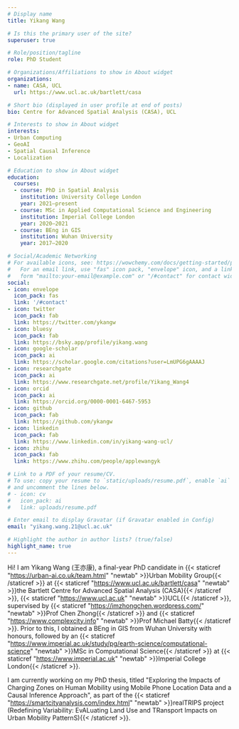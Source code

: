 ```yaml
---
# Display name
title: Yikang Wang

# Is this the primary user of the site?
superuser: true

# Role/position/tagline
role: PhD Student

# Organizations/Affiliations to show in About widget
organizations:
- name: CASA, UCL
  url: https://www.ucl.ac.uk/bartlett/casa

# Short bio (displayed in user profile at end of posts)
bio: Centre for Advanced Spatial Analysis (CASA), UCL

# Interests to show in About widget
interests:
- Urban Computing
- GeoAI
- Spatial Causal Inference
- Localization

# Education to show in About widget
education:
  courses:
  - course: PhD in Spatial Analysis
    institution: University College London
    year: 2021–present
  - course: MSc in Applied Computational Science and Engineering
    institution: Imperial College London
    year: 2020–2021
  - course: BEng in GIS
    institution: Wuhan University
    year: 2017–2020

# Social/Academic Networking
# For available icons, see: https://wowchemy.com/docs/getting-started/page-builder/#icons
#   For an email link, use "fas" icon pack, "envelope" icon, and a link in the
#   form "mailto:your-email@example.com" or "/#contact" for contact widget.
social:
- icon: envelope
  icon_pack: fas
  link: '/#contact'
- icon: twitter
  icon_pack: fab
  link: https://twitter.com/ykangw
- icon: bluesy
  icon_pack: fab
  link: https://bsky.app/profile/yikang.wang
- icon: google-scholar
  icon_pack: ai
  link: https://scholar.google.com/citations?user=LmUPG6gAAAAJ
- icon: researchgate
  icon_pack: ai
  link: https://www.researchgate.net/profile/Yikang_Wang4
- icon: orcid
  icon_pack: ai
  link: https://orcid.org/0000-0001-6467-5953
- icon: github
  icon_pack: fab
  link: https://github.com/ykangw
- icon: linkedin
  icon_pack: fab
  link: https://www.linkedin.com/in/yikang-wang-ucl/
- icon: zhihu
  icon_pack: fab
  link: https://www.zhihu.com/people/applewangyk

# Link to a PDF of your resume/CV.
# To use: copy your resume to `static/uploads/resume.pdf`, enable `ai` icons in `params.toml`, 
# and uncomment the lines below.
# - icon: cv
#   icon_pack: ai
#   link: uploads/resume.pdf

# Enter email to display Gravatar (if Gravatar enabled in Config)
email: "yikang.wang.21@ucl.ac.uk"

# Highlight the author in author lists? (true/false)
highlight_name: true
---
```


Hi! I am Yikang Wang (王亦康), a final-year PhD candidate in {{< staticref "https://urban-ai.co.uk/team.html" "newtab" >}}Urban Mobility Group{{< /staticref >}} at {{< staticref "https://www.ucl.ac.uk/bartlett/casa" "newtab" >}}the Bartlett Centre for Advanced Spatial Analysis (CASA){{< /staticref >}}, {{< staticref "https://www.ucl.ac.uk" "newtab" >}}UCL{{< /staticref >}}, supervised by {{< staticref "https://imzhongchen.wordpress.com/" "newtab" >}}Prof Chen Zhong{{< /staticref >}} and {{< staticref "https://www.complexcity.info" "newtab" >}}Prof Michael Batty{{< /staticref >}}. Prior to this, I obtained a BEng in GIS from Wuhan University with honours, followed by an {{< staticref "https://www.imperial.ac.uk/study/pg/earth-science/computational-science" "newtab" >}}MSc in Computational Science{{< /staticref >}} at {{< staticref "https://www.imperial.ac.uk" "newtab" >}}Imperial College London{{< /staticref >}}.

I am currently working on my PhD thesis, titled "Exploring the Impacts of Charging Zones on Human Mobility using Mobile Phone Location Data and a Causal Inference Approach", as part of the {{< staticref "https://smartcityanalysis.com/index.html" "newtab" >}}realTRIPS project (Redefining Variability: EvALuating Land Use and TRansport Impacts on Urban Mobility PatternS){{< /staticref >}}. 

<!-- {{< icon name="download" pack="fas" >}} Download my {{< staticref "uploads/demo_resume.pdf" "newtab" >}}resumé{{< /staticref >}}. -->
